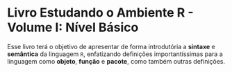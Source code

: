 # Livro Estudando o Ambiente R - Volume I: Nível Básico

Esse livro terá o objetivo de apresentar de forma introdutória a **sintaxe** e **semântica** da linguagem `R`, enfatizando definições importantíssimas para a linguagem como **objeto**, **função** e **pacote**, como também outras definições.
